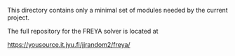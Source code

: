 This directory contains only a minimal set of modules needed by the current project.

The full repository for the FREYA solver is located at

https://yousource.it.jyu.fi/jjrandom2/freya/


